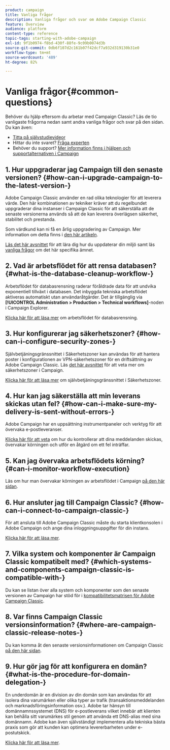 ```yaml
---
product: campaign
title: Vanliga frågor
description: Vanliga frågor och svar om Adobe Campaign Classic
feature: Overview
audience: platform
content-type: reference
topic-tags: starting-with-adobe-campaign
exl-id: 9f1b0974-f8bd-430f-88fe-9c09b0074d3b
source-git-commit: 0db6f107d2c161b07f42dcf7a932d319130b31e0
workflow-type: tm+mt
source-wordcount: '489'
ht-degree: 82%

---
```


# Vanliga frågor{#common-questions}



Behöver du hjälp eftersom du arbetar med Campaign Classic? Läs de tio vanligaste frågorna nedan samt andra vanliga frågor och svar på den sidan. Du kan även:

* [Titta på självstudievideor](https://experienceleague.adobe.com/docs/campaign-classic-learn/tutorials/overview.html?lang=sv)
* Hittar du inte svaret? [Fråga experten](https://experienceleaguecommunities.adobe.com/t5/adobe-campaign-classic/ct-p/adobe-campaign-classic-community)
* Behöver du support? [Mer information finns i hjälpen och supportalternativen i Campaign](../../support.md)

## &#x200B;1. Hur uppgraderar jag Campaign till den senaste versionen? {#how-can-i-upgrade-campaign-to-the-latest-version-}

Adobe Campaign Classic använder en rad olika teknologier för att leverera värde. Den här kombinationen av tekniker kräver att du regelbundet uppgraderar dina instanser i Campaign Classic för att säkerställa att de senaste versionerna används så att de kan leverera överlägsen säkerhet, stabilitet och prestanda.

Som värdkund kan ni få en årlig uppgradering av Campaign. Mer information om detta finns i [den här artikeln](../../rn/using/rn-overview.md#yearly-upgrade).

[Läs det här avsnittet](../../production/using/build-upgrade.md) för att lära dig hur du uppdaterar din miljö samt läs [vanliga frågor](../../platform/using/faq-build-upgrade.md) om det här specifika ämnet.

## &#x200B;2. Vad är arbetsflödet för att rensa databasen? {#what-is-the-database-cleanup-workflow-}

Arbetsflödet för databasrensning raderar föråldrade data för att undvika exponentiell tillväxt i databasen. Det inbyggda tekniska arbetsflödet aktiveras automatiskt utan användaråtgärder. Det är tillgänglig via **[!UICONTROL Administration > Production > Technical workflows]**-noden i Campaign Explorer.

[Klicka här för att läsa mer](../../production/using/database-cleanup-workflow.md) om arbetsflödet för databasrensning.

## &#x200B;3. Hur konfigurerar jag säkerhetszoner? {#how-can-i-configure-security-zones-}

Självbetjäningsgränssnittet i Säkerhetszoner kan användas för att hantera poster i konfigurationen av VPN-säkerhetszoner för en driftsättning av Adobe Campaign Classic. Läs [det här avsnittet](../../installation/using/security-zones.md) för att veta mer om säkerhetszoner i Campaign.

[Klicka här för att läsa mer](https://helpx.adobe.com/se/campaign/kb/configuring-security-zones-self-service.html) om självbetjäningsgränssnittet i Säkerhetszoner.

## &#x200B;4. Hur kan jag säkerställa att min leverans skickas utan fel? {#how-can-i-make-sure-my-delivery-is-sent-without-errors-}

Adobe Campaign har en uppsättning instrumentpaneler och verktyg för att övervaka e-postleveranser.

[Klicka här för att veta](../../delivery/using/about-delivery-monitoring.md) om hur du kontrollerar att dina meddelanden skickas, övervakar körningen och utför en åtgärd om ett fel inträffar.

## &#x200B;5. Kan jag övervaka arbetsflödets körning? {#can-i-monitor-workflow-execution}

Läs om hur man övervakar körningen av arbetsflödet i Campaign [på den här sidan](../../workflow/using/starting-a-workflow.md).

## &#x200B;6. Hur ansluter jag till Campaign Classic? {#how-can-i-connect-to-campaign-classic-}

För att ansluta till Adobe Campaign Classic måste du starta klientkonsolen i Adobe Campaign och ange dina inloggningsuppgifter för din instans.

[Klicka här för att läsa mer](../../platform/using/launching-adobe-campaign.md).

## &#x200B;7. Vilka system och komponenter är Campaign Classic kompatibelt med? {#which-systems-and-components-campaign-classic-is-compatible-with-}

Du kan se listan över alla system och komponenter som den senaste versionen av Campaign har stöd för i [kompatibilitetsmatrisen för Adobe Campaign Classic](../../rn/using/compatibility-matrix.md).

## &#x200B;8. Var finns Campaign Classic versionsinformation? {#where-are-campaign-classic-release-notes-}

Du kan komma åt den senaste versionsinformationen om Campaign Classic [på den här sidan](../../rn/using/latest-release.md).

## &#x200B;9. Hur gör jag för att konfigurera en domän? {#what-is-the-procedure-for-domain-delegation-}

En underdomän är en division av din domän som kan användas för att isolera dina varumärken eller olika typer av trafik (transaktionsmeddelanden och marknadsföringsinformation osv.).
Adobe tar hänsyn till domännamnssystemet (DNS) för e-postleverans vilket innebär att klienten kan behålla sitt varumärkes stil genom att använda ett DNS-alias med sina domännamn. Adobe kan även självständigt implementera alla tekniska bästa praxis som gör att kunden kan optimera levererbarheten under e-postutskick.

[Klicka här för att läsa mer](https://experienceleague.adobe.com/docs/control-panel/using/subdomains-and-certificates/setting-up-new-subdomain.html?lang=sv).
